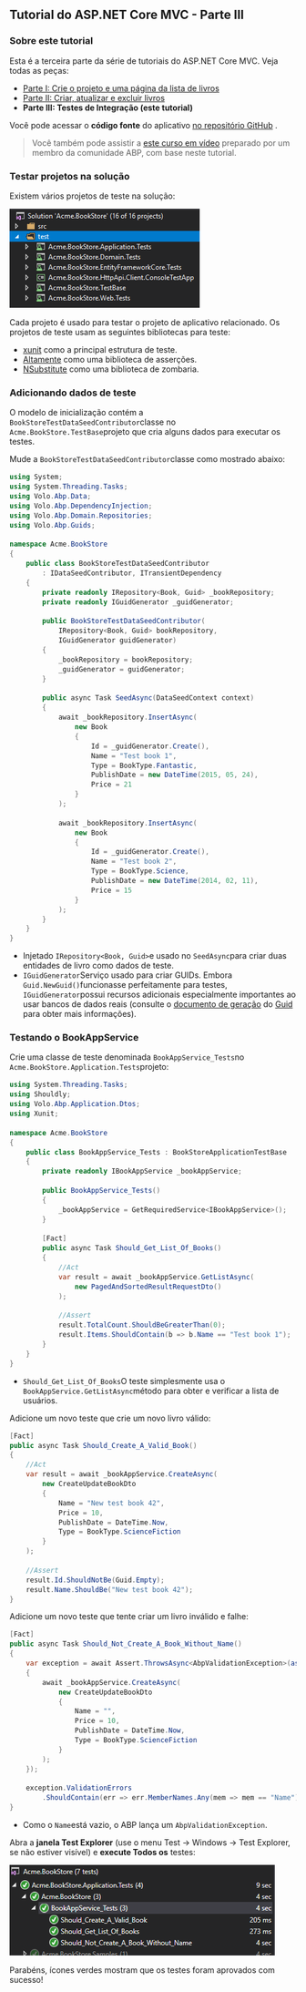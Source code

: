 ## Tutorial do ASP.NET Core MVC - Parte III

### Sobre este tutorial

Esta é a terceira parte da série de tutoriais do ASP.NET Core MVC. Veja todas as peças:

- [Parte I: Crie o projeto e uma página da lista de livros](https://docs.abp.io/en/abp/latest/Tutorials/AspNetCore-Mvc/Part-I)
- [Parte II: Criar, atualizar e excluir livros](https://docs.abp.io/en/abp/latest/Tutorials/AspNetCore-Mvc/Part-II)
- **Parte III: Testes de Integração (este tutorial)**

Você pode acessar o **código fonte** do aplicativo [no repositório GitHub](https://github.com/volosoft/abp/tree/master/samples/BookStore) .

> Você também pode assistir a [este curso em vídeo](https://amazingsolutions.teachable.com/p/lets-build-the-bookstore-application) preparado por um membro da comunidade ABP, com base neste tutorial.

### Testar projetos na solução

Existem vários projetos de teste na solução:

![livraria-teste-projetos-v2](https://raw.githubusercontent.com/abpframework/abp/master/docs/en/Tutorials/AspNetCore-Mvc/images/bookstore-test-projects-v2.png)

Cada projeto é usado para testar o projeto de aplicativo relacionado. Os projetos de teste usam as seguintes bibliotecas para teste:

- [xunit](https://xunit.github.io/) como a principal estrutura de teste.
- [Altamente](http://shouldly.readthedocs.io/en/latest/) como uma biblioteca de asserções.
- [NSubstitute](http://nsubstitute.github.io/) como uma biblioteca de zombaria.

### Adicionando dados de teste

O modelo de inicialização contém a `BookStoreTestDataSeedContributor`classe no `Acme.BookStore.TestBase`projeto que cria alguns dados para executar os testes.

Mude a `BookStoreTestDataSeedContributor`classe como mostrado abaixo:

```csharp
using System;
using System.Threading.Tasks;
using Volo.Abp.Data;
using Volo.Abp.DependencyInjection;
using Volo.Abp.Domain.Repositories;
using Volo.Abp.Guids;

namespace Acme.BookStore
{
    public class BookStoreTestDataSeedContributor
        : IDataSeedContributor, ITransientDependency
    {
        private readonly IRepository<Book, Guid> _bookRepository;
        private readonly IGuidGenerator _guidGenerator;

        public BookStoreTestDataSeedContributor(
            IRepository<Book, Guid> bookRepository, 
            IGuidGenerator guidGenerator)
        {
            _bookRepository = bookRepository;
            _guidGenerator = guidGenerator;
        }

        public async Task SeedAsync(DataSeedContext context)
        {
            await _bookRepository.InsertAsync(
                new Book
                {
                    Id = _guidGenerator.Create(),
                    Name = "Test book 1",
                    Type = BookType.Fantastic,
                    PublishDate = new DateTime(2015, 05, 24),
                    Price = 21
                }
            );

            await _bookRepository.InsertAsync(
                new Book
                {
                    Id = _guidGenerator.Create(),
                    Name = "Test book 2",
                    Type = BookType.Science,
                    PublishDate = new DateTime(2014, 02, 11),
                    Price = 15
                }
            );
        }
    }
}
```

- Injetado `IRepository<Book, Guid>`e usado no `SeedAsync`para criar duas entidades de livro como dados de teste.
- `IGuidGenerator`Serviço usado para criar GUIDs. Embora `Guid.NewGuid()`funcionasse perfeitamente para testes, `IGuidGenerator`possui recursos adicionais especialmente importantes ao usar bancos de dados reais (consulte o [documento de geração](https://docs.abp.io/en/abp/latest/Guid-Generation) do [Guid](https://docs.abp.io/en/abp/latest/Guid-Generation) para obter mais informações).

### Testando o BookAppService

Crie uma classe de teste denominada `BookAppService_Tests`no `Acme.BookStore.Application.Tests`projeto:

```csharp
using System.Threading.Tasks;
using Shouldly;
using Volo.Abp.Application.Dtos;
using Xunit;

namespace Acme.BookStore
{
    public class BookAppService_Tests : BookStoreApplicationTestBase
    {
        private readonly IBookAppService _bookAppService;

        public BookAppService_Tests()
        {
            _bookAppService = GetRequiredService<IBookAppService>();
        }

        [Fact]
        public async Task Should_Get_List_Of_Books()
        {
            //Act
            var result = await _bookAppService.GetListAsync(
                new PagedAndSortedResultRequestDto()
            );

            //Assert
            result.TotalCount.ShouldBeGreaterThan(0);
            result.Items.ShouldContain(b => b.Name == "Test book 1");
        }
    }
}
```

- `Should_Get_List_Of_Books`O teste simplesmente usa o `BookAppService.GetListAsync`método para obter e verificar a lista de usuários.

Adicione um novo teste que crie um novo livro válido:

```csharp
[Fact]
public async Task Should_Create_A_Valid_Book()
{
    //Act
    var result = await _bookAppService.CreateAsync(
        new CreateUpdateBookDto
        {
            Name = "New test book 42",
            Price = 10,
            PublishDate = DateTime.Now,
            Type = BookType.ScienceFiction
        }
    );

    //Assert
    result.Id.ShouldNotBe(Guid.Empty);
    result.Name.ShouldBe("New test book 42");
}
```

Adicione um novo teste que tente criar um livro inválido e falhe:

```csharp
[Fact]
public async Task Should_Not_Create_A_Book_Without_Name()
{
    var exception = await Assert.ThrowsAsync<AbpValidationException>(async () =>
    {
        await _bookAppService.CreateAsync(
            new CreateUpdateBookDto
            {
                Name = "",
                Price = 10,
                PublishDate = DateTime.Now,
                Type = BookType.ScienceFiction
            }
        );
    });

    exception.ValidationErrors
        .ShouldContain(err => err.MemberNames.Any(mem => mem == "Name"));
}
```



- Como o `Name`está vazio, o ABP lança um `AbpValidationException`.

Abra a **janela Test Explorer** (use o menu Test -> Windows -> Test Explorer, se não estiver visível) e **execute Todos os** testes:

![testes de serviço de livraria](https://raw.githubusercontent.com/abpframework/abp/master/docs/en/Tutorials/AspNetCore-Mvc/images/bookstore-appservice-tests.png)

Parabéns, ícones verdes mostram que os testes foram aprovados com sucesso!